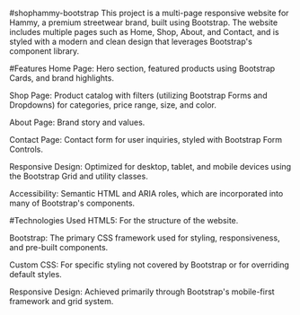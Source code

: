 #shophammy-bootstrap
This project is a multi-page responsive website for Hammy, a premium streetwear brand, built using Bootstrap. The website includes multiple pages such as Home, Shop, About, and Contact, and is styled with a modern and clean design that leverages Bootstrap's component library.

#Features
Home Page: Hero section, featured products using Bootstrap Cards, and brand highlights.

Shop Page: Product catalog with filters (utilizing Bootstrap Forms and Dropdowns) for categories, price range, size, and color.

About Page: Brand story and values.

Contact Page: Contact form for user inquiries, styled with Bootstrap Form Controls.

Responsive Design: Optimized for desktop, tablet, and mobile devices using the Bootstrap Grid and utility classes.

Accessibility: Semantic HTML and ARIA roles, which are incorporated into many of Bootstrap's components.

#Technologies Used
HTML5: For the structure of the website.

Bootstrap: The primary CSS framework used for styling, responsiveness, and pre-built components.

Custom CSS: For specific styling not covered by Bootstrap or for overriding default styles.

Responsive Design: Achieved primarily through Bootstrap's mobile-first framework and grid system.

